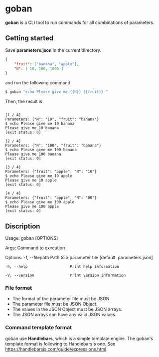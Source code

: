 # goban

**goban** is a CLI tool to run commands for all combinations of parameters.

## Getting started
Save **parameters.json** in the current directory.
```json
{
	"fruit": ["banana", "apple"],
	"N": [ 10, 100, 1000 ]
}
```

and run the following command.
```sh
$ goban "echo Please give me {{N}} {{fruit}} "
```

Then, the result is
```

[1 / 4]
Parameters: {"N": "10", "fruit": "banana"}
$ echo Please give me 10 banana
Please give me 10 banana
[exit status: 0]

[2 / 4]
Parameters: {"N": "100", "fruit": "banana"}
$ echo Please give me 100 banana
Please give me 100 banana
[exit status: 0]

[3 / 4]
Parameters: {"fruit": "apple", "N": "10"}
$ echo Please give me 10 apple
Please give me 10 apple
[exit status: 0]

[4 / 4]
Parameters: {"fruit": "apple", "N": "00"}
$ echo Please give me 100 apple
Please give me 100 apple
[exit status: 0]
```

## Discription
Usage:
    goban [OPTIONS] <COMMAND>

Args:
    <COMMAND>    Command to execution

Options:
    -f, --filepath <FILEPATH>    Path to a parameter file [default: parameters.json]
	    
    -h, --help                   Print help information
	    
    -V, --version                Print version information

### File format
- The format of the parameter file must be JSON.
- The parameter file must be JSON Object.
- The values in the JSON Object must be JSON arrays.
- The JSON arrays can have any valid JSON values.

### Command template format
goban use **Handlebars**, which is a simple template engine.
The goban's template format is following to Handlebars's one.
See https://handlebarsjs.com/guide/expressions.html.

